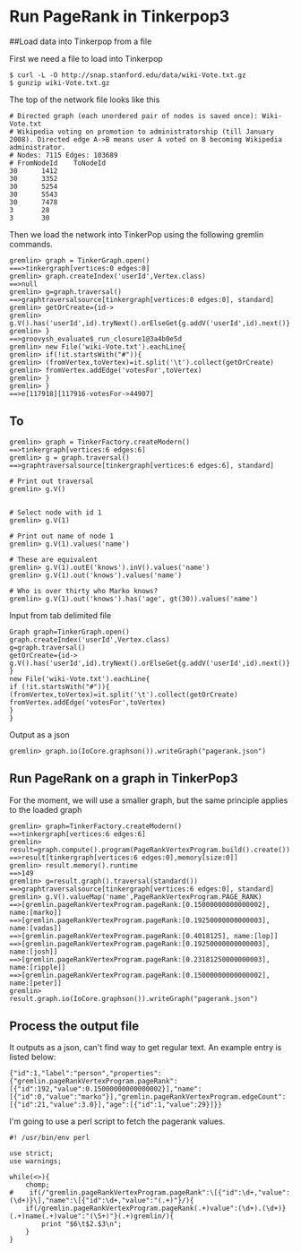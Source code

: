 # Run PageRank in Tinkerpop3

##Load data into Tinkerpop from a file

First we need a file to load into Tinkerpop

```
$ curl -L -O http://snap.stanford.edu/data/wiki-Vote.txt.gz
$ gunzip wiki-Vote.txt.gz
```

The top of the network file looks like this

```
# Directed graph (each unordered pair of nodes is saved once): Wiki-Vote.txt 
# Wikipedia voting on promotion to administratorship (till January 2008). Directed edge A->B means user A voted on B becoming Wikipedia administrator.
# Nodes: 7115 Edges: 103689
# FromNodeId    ToNodeId
30      1412
30      3352
30      5254
30      5543
30      7478
3       28
3       30
```

Then we load the network into TinkerPop using the following gremlin commands.

```
gremlin> graph = TinkerGraph.open()
===>tinkergraph[vertices:0 edges:0]
gremlin> graph.createIndex('userId',Vertex.class)
==>null
gremlin> g=graph.traversal()
==>graphtraversalsource[tinkergraph[vertices:0 edges:0], standard]
gremlin> getOrCreate={id->
gremlin> g.V().has('userId',id).tryNext().orElseGet{g.addV('userId',id).next()}
gremlin> }
==>groovysh_evaluate$_run_closure1@3a4b0e5d
gremlin> new File('wiki-Vote.txt').eachLine{
gremlin> if(!it.startsWith("#")){
gremlin> (fromVertex,toVertex)=it.split('\t').collect(getOrCreate)
gremlin> fromVertex.addEdge('votesFor',toVertex)
gremlin> }
gremlin> }
==>e[117918][117916-votesFor->44907]
```

## To
```
gremlin> graph = TinkerFactory.createModern()
==>tinkergraph[vertices:6 edges:6]
gremlin> g = graph.traversal()
==>graphtraversalsource[tinkergraph[vertices:6 edges:6], standard]
```


```
# Print out traversal
gremlin> g.V()


# Select node with id 1
gremlin> g.V(1)

# Print out name of node 1
gremlin> g.V(1).values('name')

# These are equivalent
gremlin> g.V(1).outE('knows').inV().values('name')
gremlin> g.V(1).out('knows').values('name')

# Who is over thirty who Marko knows?
gremlin> g.V(1).out('knows').has('age', gt(30)).values('name')
```

Input from tab delimited file
```
Graph graph=TinkerGraph.open()
graph.createIndex('userId',Vertex.class)
g=graph.traversal()
getOrCreate={id->
g.V().has('userId',id).tryNext().orElseGet{g.addV('userId',id).next()}
}
new File('wiki-Vote.txt').eachLine{
if (!it.startsWith("#")){
(fromVertex,toVertex)=it.split('\t').collect(getOrCreate)
fromVertex.addEdge('votesFor',toVertex)
}
}
```


Output as a json
```
gremlin> graph.io(IoCore.graphson()).writeGraph("pagerank.json")
```

## Run PageRank on a graph in TinkerPop3

For the moment, we will use a smaller graph, but the same principle applies to the loaded graph

```
gremlin> graph=TinkerFactory.createModern()
==>tinkergraph[vertices:6 edges:6]
gremlin> result=graph.compute().program(PageRankVertexProgram.build().create()).submit().get()
==>result[tinkergraph[vertices:6 edges:0],memory[size:0]]
gremlin> result.memory().runtime
==>149
gremlin> g=result.graph().traversal(standard())
==>graphtraversalsource[tinkergraph[vertices:6 edges:0], standard]
gremlin> g.V().valueMap('name',PageRankVertexProgram.PAGE_RANK)
==>[gremlin.pageRankVertexProgram.pageRank:[0.15000000000000002], name:[marko]]
==>[gremlin.pageRankVertexProgram.pageRank:[0.19250000000000003], name:[vadas]]
==>[gremlin.pageRankVertexProgram.pageRank:[0.4018125], name:[lop]]
==>[gremlin.pageRankVertexProgram.pageRank:[0.19250000000000003], name:[josh]]
==>[gremlin.pageRankVertexProgram.pageRank:[0.23181250000000003], name:[ripple]]
==>[gremlin.pageRankVertexProgram.pageRank:[0.15000000000000002], name:[peter]]
gremlin> result.graph.io(IoCore.graphson()).writeGraph("pagerank.json")
```

## Process the output file
It outputs as a json, can't find way to get regular text. An example entry is listed below:

```
{"id":1,"label":"person","properties":{"gremlin.pageRankVertexProgram.pageRank":[{"id":192,"value":0.15000000000000002}],"name":[{"id":0,"value":"marko"}],"gremlin.pageRankVertexProgram.edgeCount":[{"id":21,"value":3.0}],"age":[{"id":1,"value":29}]}}
```

I'm going to use a perl script to fetch the pagerank values.

```
#! /usr/bin/env perl                                                                                                       

use strict;
use warnings;

while(<>){
    chomp;
#    if(/"gremlin.pageRankVertexProgram.pageRank":\[{"id":\d+,"value":(\d+)}\],"name":\[{"id":\d+,"value":"(.+)"}/){       
    if(/gremlin.pageRankVertexProgram.pageRank(.+)value":(\d+).(\d+)}(.+)name(.+)value":"(\S+)"}(.+)gremlin/){
        print "$6\t$2.$3\n";
    }
}
```